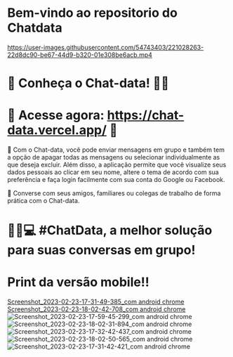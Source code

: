 # Bem-vindo ao repositorio do Chatdata


https://user-images.githubusercontent.com/54743403/221028263-22d8dc90-be67-44d9-b320-01e308be6acb.mp4

# 📢 Conheça o Chat-data! 📱💬

# 🔗 Acesse agora: https://chat-data.vercel.app/ 🔗

🚀 Com o Chat-data, você pode enviar mensagens em grupo e também tem a opção de apagar todas as mensagens ou selecionar individualmente as que deseja excluir. Além disso, a aplicação permite que você visualize seus dados pessoais ao clicar em seu nome, altere o tema de acordo com sua preferência e faça login facilmente com sua conta do Google ou Facebook.

👥 Converse com seus amigos, familiares ou colegas de trabalho de forma prática com o Chat-data.

# 📱💬💻 #ChatData, a melhor solução para suas conversas em grupo!

# Print da versão mobile!!  

[Screenshot_2023-02-23-17-31-49-385_com android chrome](https://user-images.githubusercontent.com/54743403/221029787-2d072ffd-56f4-4c68-b236-3714c3dd2658.jpg)
[Screenshot_2023-02-23-18-02-42-708_com android chrome](https://user-images.githubusercontent.com/54743403/221029771-7ae022f3-2b53-4977-b565-846be8df31aa.jpg)
![Screenshot_2023-02-23-17-59-45-299_com android chrome](https://user-images.githubusercontent.com/54743403/221029776-6bcb3ad5-9d10-4ade-8588-9fd46151da78.jpg)
![Screenshot_2023-02-23-18-02-31-894_com android chrome](https://user-images.githubusercontent.com/54743403/221029780-266ac97d-8eb3-48e1-aeac-8de8b14efdb4.jpg)
![Screenshot_2023-02-23-17-32-42-437_com android chrome](https://user-images.githubusercontent.com/54743403/221029781-4de00cd8-eaca-46bf-98a6-abeb5d961d33.jpg)
![Screenshot_2023-02-23-18-02-50-565_com android chrome](https://user-images.githubusercontent.com/54743403/221029783-5dfd17ca-0d48-4845-8a07-e9074f61e8ff.jpg)
![Screenshot_2023-02-23-17-31-42-421_com android chrome](https://user-images.githubusercontent.com/54743403/221029785-78e190c8-0b3c-4565-818d-593badedc018.jpg)

